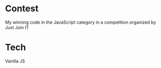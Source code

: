 # Contest

My winning code in the JavaScript category in a competition organized by Just Join IT

# Tech

Vanilla JS
